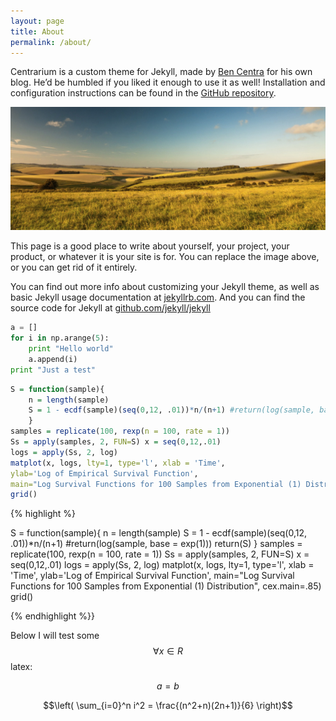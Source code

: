 ```yaml
---
layout: page
title: About
permalink: /about/
---
```


Centrarium is a custom theme for Jekyll, made by [Ben Centra](http://bencentra.com) for his own blog. He’d be humbled if you liked it enough to use it as well! Installation and configuration instructions can be found in the [GitHub repository](https://github.com/bencentra/centrarium).

![test](/uploads/wide-field.jpg)

This page is a good place to write about yourself, your project, your product, or whatever it is your site is for. You can replace the image above, or you can get rid of it entirely.

You can find out more info about customizing your Jekyll theme, as well as basic Jekyll usage documentation at [jekyllrb.com](http://jekyllrb.com/). And you can find the source code for Jekyll at [github.com/jekyll/jekyll](https://github.com/jekyll/jekyll)

```python
a = []
for i in np.arange(5):
    print "Hello world"
    a.append(i)
print "Just a test"
```

```r
S = function(sample){
    n = length(sample)
    S = 1 - ecdf(sample)(seq(0,12, .01))*n/(n+1) #return(log(sample, base = exp(1))) return(S)
    }
samples = replicate(100, rexp(n = 100, rate = 1))
Ss = apply(samples, 2, FUN=S) x = seq(0,12,.01)
logs = apply(Ss, 2, log)
matplot(x, logs, lty=1, type='l', xlab = 'Time',
ylab='Log of Empirical Survival Function',
main="Log Survival Functions for 100 Samples from Exponential (1) Distribution", cex.main=.85)
grid()
```

{% highlight <R> %}

S = function(sample){
    n = length(sample)
    S = 1 - ecdf(sample)(seq(0,12, .01))*n/(n+1) #return(log(sample, base = exp(1))) return(S)
    }
samples = replicate(100, rexp(n = 100, rate = 1))
Ss = apply(samples, 2, FUN=S) x = seq(0,12,.01)
logs = apply(Ss, 2, log)
matplot(x, logs, lty=1, type='l', xlab = 'Time',
ylab='Log of Empirical Survival Function',
main="Log Survival Functions for 100 Samples from Exponential (1) Distribution", cex.main=.85)
grid()

{% endhighlight %}}

Below I will test some $$\forall x \in R$$ latex:

$$a = b$$

$$\left( \sum_{i=0}^n i^2 = \frac{(n^2+n)(2n+1)}{6} \right)$$